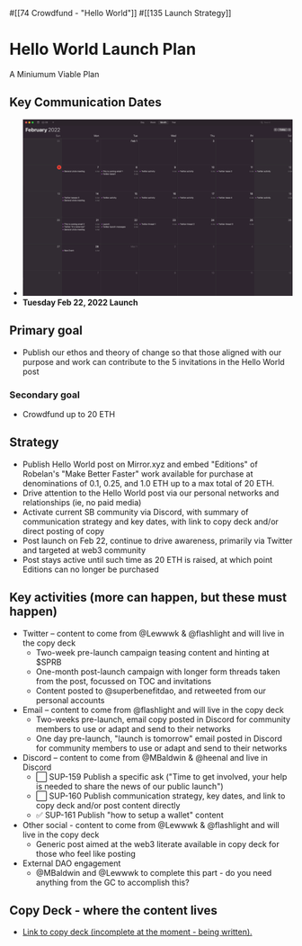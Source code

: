 #[[74 Crowdfund - "Hello World"]] #[[135 Launch Strategy]] 


# Hello World Launch Plan


A Miniumum Viable Plan
## Key Communication Dates
- ![image.png](../../../Resources/1a17cecb-637e-4088-8cd1-d00c886f925d.png)
- **Tuesday Feb 22, 2022 Launch**

## Primary goal
- Publish our ethos and theory of change so that those aligned with our purpose and work can contribute to the 5 invitations in the Hello World post

### Secondary goal
- Crowdfund up to 20 ETH 

## Strategy 
- Publish Hello World post on Mirror.xyz and embed "Editions" of Robelan's "Make Better Faster" work available for purchase at denominations of 0.1, 0.25, and 1.0 ETH up to a max total of 20 ETH.
- Drive attention to the Hello World post via our personal networks and relationships (ie, no paid media)
- Activate current SB community via Discord, with summary of communication strategy and key dates, with link to copy deck and/or direct posting of copy
- Post launch on Feb 22, continue to drive awareness, primarily via Twitter and targeted at web3 community
- Post stays active until such time as 20 ETH is raised, at which point Editions can no longer be purchased

## Key activities (more can happen, but these must happen)
- Twitter – content to come from @Lewwwk & @flashlight and will live in the copy deck
	- Two-week pre-launch campaign teasing content and hinting at $SPRB 
	- One-month post-launch campaign with longer form threads taken from the post, focussed on TOC and invitations
	- Content posted to @superbenefitdao, and retweeted from our personal accounts
- Email – content to come from @flashlight and will live in the copy deck
	- Two-weeks pre-launch, email copy posted in Discord for community members to use or adapt and send to their networks
	- One day pre-launch, "launch is tomorrow" email posted in Discord for community members to use or adapt and send to their networks
- Discord – content to come from @MBaldwin & @heenal and live in Discord
	- ⬜️ SUP-159 Publish a specific ask ("Time to get involved, your help is needed to share the news of our public launch") 
	- ⬜️ SUP-160 Publish communication strategy, key dates, and link to copy deck and/or post content directly 
	- ✅ SUP-161 Publish "how to setup a wallet" content 
- Other social -  content to come from @Lewwwk &  @flashlight  and will live in the copy deck
	- Generic post aimed at the web3 literate available in copy deck for those who feel like posting
- External DAO engagement
	- @MBaldwin and @Lewwwk to complete this part - do you need anything from the GC to accomplish this?

## Copy Deck - where the content lives
- [Link to copy deck (incomplete at the moment - being written).](https://docs.google.com/document/d/1GAFBdpERkm8JQyQgkmCfQU8aj9b-uXo84zrRxnG6xX8/edit?usp=sharing)


